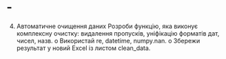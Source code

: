 # -
4. Автоматичне очищення даних Розроби функцію, яка виконує комплексну очистку: видалення пропусків, уніфікацію форматів дат, чисел, назв. o Використай re, datetime, numpy.nan. o Збережи результат у новий Excel із листом clean_data.
